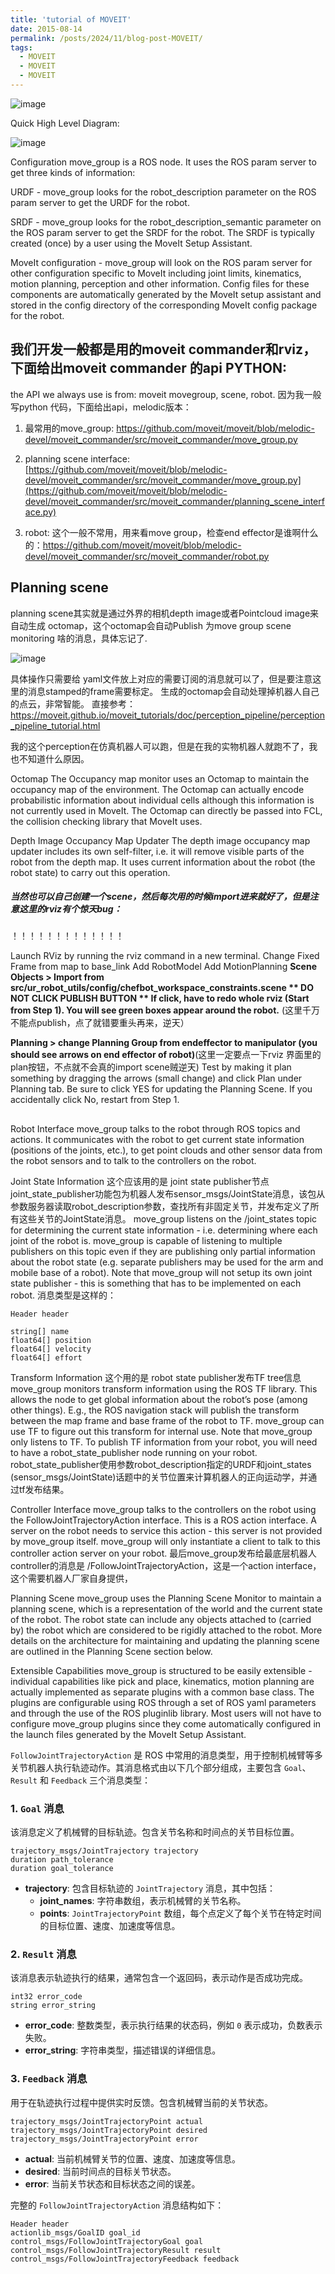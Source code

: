 ```yaml
---
title: 'tutorial of MOVEIT'
date: 2015-08-14
permalink: /posts/2024/11/blog-post-MOVEIT/
tags:
  - MOVEIT
  - MOVEIT
  - MOVEIT
---
```

![image](https://github.com/user-attachments/assets/ff3a830d-25c1-4632-b142-37fd978796bd)

Quick High Level Diagram:

![image](https://github.com/user-attachments/assets/9121a20d-5aee-44c9-8731-57623e90bf29)

 Configuration
move_group is a ROS node. It uses the ROS param server to get three kinds of information:

URDF - move_group looks for the robot_description parameter on the ROS param server to get the URDF for the robot.

SRDF - move_group looks for the robot_description_semantic parameter on the ROS param server to get the SRDF for the robot. The SRDF is typically created (once) by a user using the MoveIt Setup Assistant.

MoveIt configuration - move_group will look on the ROS param server for other configuration specific to MoveIt including joint limits, kinematics, motion planning, perception and other information. Config files for these components are automatically generated by the MoveIt setup assistant and stored in the config directory of the corresponding MoveIt config package for the robot.

## 我们开发一般都是用的moveit commander和rviz，下面给出moveit commander 的api PYTHON:

the API we always use is from: moveit movegroup, scene, robot. 因为我一般写python 代码，下面给出api，melodic版本：

1. 最常用的move_group: https://github.com/moveit/moveit/blob/melodic-devel/moveit_commander/src/moveit_commander/move_group.py

2. planning scene interface: [https://github.com/moveit/moveit/blob/melodic-devel/moveit_commander/src/moveit_commander/move_group.py](https://github.com/moveit/moveit/blob/melodic-devel/moveit_commander/src/moveit_commander/planning_scene_interface.py)

3. robot: 这个一般不常用，用来看move group，检查end effector是谁啊什么的：https://github.com/moveit/moveit/blob/melodic-devel/moveit_commander/src/moveit_commander/robot.py


##  Planning scene

planning scene其实就是通过外界的相机depth image或者Pointcloud image来自动生成 octomap，这个octomap会自动Publish 为move group scene monitoring 啥的消息，具体忘记了.

![image](https://github.com/user-attachments/assets/20b74a04-a605-4956-9151-693a39341454)

具体操作只需要给 yaml文件放上对应的需要订阅的消息就可以了，但是要注意这里的消息stamped的frame需要标定。
生成的octomap会自动处理掉机器人自己的点云，非常智能。
直接参考：https://moveit.github.io/moveit_tutorials/doc/perception_pipeline/perception_pipeline_tutorial.html

我的这个perception在仿真机器人可以跑，但是在我的实物机器人就跑不了，我也不知道什么原因。

Octomap
The Occupancy map monitor uses an Octomap to maintain the occupancy map of the environment. The Octomap can actually encode probabilistic information about individual cells although this information is not currently used in MoveIt. The Octomap can directly be passed into FCL, the collision checking library that MoveIt uses.

 Depth Image Occupancy Map Updater
The depth image occupancy map updater includes its own self-filter, i.e. it will remove visible parts of the robot from the depth map. It uses current information about the robot (the robot state) to carry out this operation.

##### 当然也可以自己创建一个scene，然后每次用的时候import进来就好了，但是注意这里的rviz有个惊天bug：
！！！！！！！！！！！！！

Launch RViz by running the rviz command in a new terminal.
Change Fixed Frame from map to base_link
Add RobotModel
Add MotionPlanning
**Scene Objects > Import from src/ur_robot_utils/config/chefbot_workspace_constraints.scene ** DO NOT CLICK PUBLISH BUTTON ** If click, have to redo whole rviz (Start from Step 1). You will see green boxes appear around the robot.** (这里千万不能点publish，点了就错要重头再来，逆天）

**Planning > change Planning Group from endeffector to manipulator (you should see arrows on end effector of robot)**(这里一定要点一下rviz 界面里的plan按钮，不点就不会真的import scene贼逆天)
Test by making it plan something by dragging the arrows (small change) and click Plan under Planning tab. Be sure to click YES for updating the Planning Scene. If you accidentally click No, restart from Step 1.


## 

Robot Interface
move_group talks to the robot through ROS topics and actions. It communicates with the robot to get current state information (positions of the joints, etc.), to get point clouds and other sensor data from the robot sensors and to talk to the controllers on the robot.

 Joint State Information 这个应该用的是 joint state publisher节点
 joint_state_publisher功能包为机器人发布sensor_msgs/JointState消息，该包从参数服务器读取robot_description参数，查找所有非固定关节，并发布定义了所有这些关节的JointState消息。
move_group listens on the /joint_states topic for determining the current state information - i.e. determining where each joint of the robot is. move_group is capable of listening to multiple publishers on this topic even if they are publishing only partial information about the robot state (e.g. separate publishers may be used for the arm and mobile base of a robot). Note that move_group will not setup its own joint state publisher - this is something that has to be implemented on each robot.
消息类型是这样的：
```
Header header

string[] name
float64[] position
float64[] velocity
float64[] effort
```

Transform Information 这个用的是 robot state publisher发布TF tree信息
move_group monitors transform information using the ROS TF library. This allows the node to get global information about the robot’s pose (among other things). E.g., the ROS navigation stack will publish the transform between the map frame and base frame of the robot to TF. move_group can use TF to figure out this transform for internal use. Note that move_group only listens to TF. To publish TF information from your robot, you will need to have a robot_state_publisher node running on your robot.
robot_state_publisher使用参数robot_description指定的URDF和joint_states (sensor_msgs/JointState)话题中的关节位置来计算机器人的正向运动学，并通过tf发布结果。

 Controller Interface
move_group talks to the controllers on the robot using the FollowJointTrajectoryAction interface. This is a ROS action interface. A server on the robot needs to service this action - this server is not provided by move_group itself. move_group will only instantiate a client to talk to this controller action server on your robot.
最后move_group发布给最底层机器人controller的消息是 /FollowJointTrajectoryAction，这是一个action interface，这个需要机器人厂家自身提供，

 Planning Scene
move_group uses the Planning Scene Monitor to maintain a planning scene, which is a representation of the world and the current state of the robot. The robot state can include any objects attached to (carried by) the robot which are considered to be rigidly attached to the robot. More details on the architecture for maintaining and updating the planning scene are outlined in the Planning Scene section below.

 Extensible Capabilities
move_group is structured to be easily extensible - individual capabilities like pick and place, kinematics, motion planning are actually implemented as separate plugins with a common base class. The plugins are configurable using ROS through a set of ROS yaml parameters and through the use of the ROS pluginlib library. Most users will not have to configure move_group plugins since they come automatically configured in the launch files generated by the MoveIt Setup Assistant.


`FollowJointTrajectoryAction` 是 ROS 中常用的消息类型，用于控制机械臂等多关节机器人执行轨迹动作。其消息格式由以下几个部分组成，主要包含 `Goal`、`Result` 和 `Feedback` 三个消息类型：

### 1. `Goal` 消息
该消息定义了机械臂的目标轨迹。包含关节名称和时间点的关节目标位置。

```plaintext
trajectory_msgs/JointTrajectory trajectory
duration path_tolerance
duration goal_tolerance
```

- **trajectory**: 包含目标轨迹的 `JointTrajectory` 消息，其中包括：
  - **joint_names**: 字符串数组，表示机械臂的关节名称。
  - **points**: `JointTrajectoryPoint` 数组，每个点定义了每个关节在特定时间的目标位置、速度、加速度等信息。

### 2. `Result` 消息
该消息表示轨迹执行的结果，通常包含一个返回码，表示动作是否成功完成。

```plaintext
int32 error_code
string error_string
```

- **error_code**: 整数类型，表示执行结果的状态码，例如 `0` 表示成功，负数表示失败。
- **error_string**: 字符串类型，描述错误的详细信息。

### 3. `Feedback` 消息
用于在轨迹执行过程中提供实时反馈。包含机械臂当前的关节状态。

```plaintext
trajectory_msgs/JointTrajectoryPoint actual
trajectory_msgs/JointTrajectoryPoint desired
trajectory_msgs/JointTrajectoryPoint error
```

- **actual**: 当前机械臂关节的位置、速度、加速度等信息。
- **desired**: 当前时间点的目标关节状态。
- **error**: 当前关节状态和目标状态之间的误差。

完整的 `FollowJointTrajectoryAction` 消息结构如下：

```plaintext
Header header
actionlib_msgs/GoalID goal_id
control_msgs/FollowJointTrajectoryGoal goal
control_msgs/FollowJointTrajectoryResult result
control_msgs/FollowJointTrajectoryFeedback feedback
```




